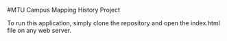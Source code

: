 #MTU Campus Mapping History Project

To run this application, simply clone the repository and open the index.html file on any web server. 
